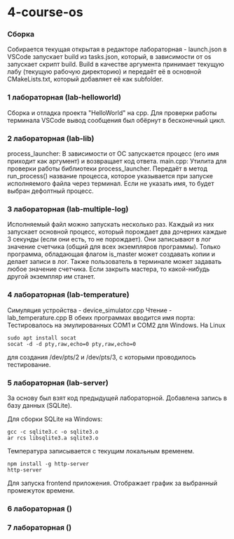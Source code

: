 # 4-course-os

### Сборка
Собирается текущая открытая в редакторе лабораторная - launch.json в VSCode запускает build из tasks.json, который, в зависимости от os запускает скрипт build.
Build в качестве аргумента принимает текущую лабу (текущую рабочую директорию) и передаёт её в основной CMakeLists.txt, который добавляет её как subfolder.

### 1 лабораторная (lab-helloworld)
Сборка и отладка проекта "HelloWorld" на cpp. Для проверки работы терминала VSCode вывод сообщения был обёрнут в бесконечный цикл.

### 2 лабораторная (lab-lib)
process_launcher:
В зависимости от ОС запускается процесс (его имя приходит как аргумент) и возвращает код ответа.
main.cpp:
Утилита для проверки работы библиотеки process_launcher. Передаёт в метод run_process() название процесса, которое указывается при запуске исполняемого файла через терминал. Если не указать имя, то будет выбран дефолтный процесс.

### 3 лабораторная (lab-multiple-log)
Исполняемый файл можно запускать несколько раз. Каждый из них запускает основной процесс, который порождает два дочерних каждые 3 секунды (если они есть, то не порождает). Они записывают в лог значение счетчика (общий для всех экземпляров программы). Только программа, обладающая флагом is_master может создавать копии и делает записи в лог.
Также пользователь в терминале может задавать любое значение счетчика. Если закрыть мастера, то какой-нибудь другой экземпляр им станет.

### 4 лабораторная (lab-temperature)
Симуляция устройства - device_simulator.cpp
Чтение - lab_temperature.cpp
В обеих программах вводится имя порта:
Тестировалось на эмулированных COM1 и COM2 для Windows.
На Linux
```
sudo apt install socat
socat -d -d pty,raw,echo=0 pty,raw,echo=0
```
для создания /dev/pts/2 и /dev/pts/3, с которыми проводилось тестирование.

### 5 лабораторная (lab-server)
За основу был взят код предыдущей лабораторной. Добавлена запись в базу данных (SQLite).

Для сборки SQLite на Windows:
```
gcc -c sqlite3.c -o sqlite3.o
ar rcs libsqlite3.a sqlite3.o
```

Температура записывается с текущим локальным временем.

```
npm install -g http-server
http-server
```
Для запуска frontend приложения. Отображает график за выбранный промежуток времени.
### 6 лабораторная ()

### 7 лабораторная ()

